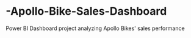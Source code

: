 # -Apollo-Bike-Sales-Dashboard
Power BI Dashboard project analyzing Apollo Bikes' sales performance
